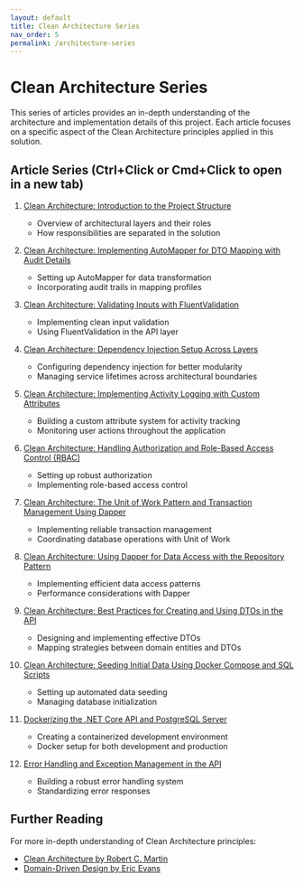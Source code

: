 ```yaml
---
layout: default
title: Clean Architecture Series
nav_order: 5
permalink: /architecture-series
---
```


# Clean Architecture Series

This series of articles provides an in-depth understanding of the architecture and implementation details of this project. Each article focuses on a specific aspect of the Clean Architecture principles applied in this solution.

## Article Series (Ctrl+Click or Cmd+Click to open in a new tab)

1. [Clean Architecture: Introduction to the Project Structure](https://nitinksingh.com/clean-architecture-introduction-to-the-project-structure/)
   - Overview of architectural layers and their roles
   - How responsibilities are separated in the solution

2. [Clean Architecture: Implementing AutoMapper for DTO Mapping with Audit Details](https://nitinksingh.com/implementing-automapper-for-dto-mapping-and-audit-logging/)
   - Setting up AutoMapper for data transformation
   - Incorporating audit trails in mapping profiles

3. [Clean Architecture: Validating Inputs with FluentValidation](https://nitinksingh.com/validating-inputs-with-fluent-validation/)
   - Implementing clean input validation
   - Using FluentValidation in the API layer

4. [Clean Architecture: Dependency Injection Setup Across Layers](https://nitinksingh.com/dependency-injection-setup-across-layers/)
   - Configuring dependency injection for better modularity
   - Managing service lifetimes across architectural boundaries

5. [Clean Architecture: Implementing Activity Logging with Custom Attributes](https://nitinksingh.com/implementing-activity-logging-with-custom-attributes/)
   - Building a custom attribute system for activity tracking
   - Monitoring user actions throughout the application

6. [Clean Architecture: Handling Authorization and Role-Based Access Control (RBAC)](https://nitinksingh.com/handling-authorization-and-role-based-access-control-rbac/)
   - Setting up robust authorization
   - Implementing role-based access control

7. [Clean Architecture: The Unit of Work Pattern and Transaction Management Using Dapper](https://nitinksingh.com/unit-of-work-pattern-and-its-role-in-managing-transactions/)
   - Implementing reliable transaction management
   - Coordinating database operations with Unit of Work

8. [Clean Architecture: Using Dapper for Data Access with the Repository Pattern](https://nitinksingh.com/using-dapper-for-data-access-and-repository-pattern/)
   - Implementing efficient data access patterns
   - Performance considerations with Dapper

9. [Clean Architecture: Best Practices for Creating and Using DTOs in the API](https://nitinksingh.com/best-practices-for-creating-and-using-dtos-in-the-api/)
   - Designing and implementing effective DTOs
   - Mapping strategies between domain entities and DTOs

10. [Clean Architecture: Seeding Initial Data Using Docker Compose and SQL Scripts](https://nitinksingh.com/seeding-initial-data-using-docker-compose-and-sql-scripts/)
    - Setting up automated data seeding
    - Managing database initialization

11. [Dockerizing the .NET Core API and PostgreSQL Server](https://nitinksingh.com/dockerizing-the-net-core-api-and-ms-sql-server/)
    - Creating a containerized development environment
    - Docker setup for both development and production

12. [Error Handling and Exception Management in the API](https://nitinksingh.com/error-handling-and-exception-management-in-the-api/)
    - Building a robust error handling system
    - Standardizing error responses

## Further Reading

For more in-depth understanding of Clean Architecture principles:

- [Clean Architecture by Robert C. Martin](https://blog.cleancoder.com/uncle-bob/2012/08/13/the-clean-architecture.html)
- [Domain-Driven Design by Eric Evans](https://domainlanguage.com/ddd/)
